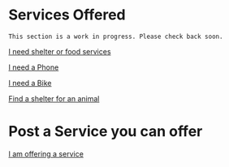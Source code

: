 

# Services Offered

```
This section is a work in progress. Please check back soon.
```

<a class="button disabled" href="#">I need shelter or food services</a>

<a class="button disabled" href="./phone/">I need a Phone</a>

<a class="button disabled" href="#">I need a Bike</a>

<a class="button disabled" href="#">Find a shelter for an animal</a>


# Post a Service you can offer

<a class="button wide" href="./post.md">I am offering a service</a>